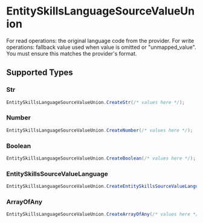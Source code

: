 # EntitySkillsLanguageSourceValueUnion

For read operations: the original language code from the provider. For write operations: fallback value used when value is omitted or "unmapped_value". You must ensure this matches the provider's format.


## Supported Types

### Str

```csharp
EntitySkillsLanguageSourceValueUnion.CreateStr(/* values here */);
```

### Number

```csharp
EntitySkillsLanguageSourceValueUnion.CreateNumber(/* values here */);
```

### Boolean

```csharp
EntitySkillsLanguageSourceValueUnion.CreateBoolean(/* values here */);
```

### EntitySkillsSourceValueLanguage

```csharp
EntitySkillsLanguageSourceValueUnion.CreateEntitySkillsSourceValueLanguage(/* values here */);
```

### ArrayOfAny

```csharp
EntitySkillsLanguageSourceValueUnion.CreateArrayOfAny(/* values here */);
```
